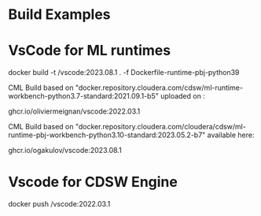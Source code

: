 # Build Examples

# VsCode for ML runtimes

docker build -t <my docker repos>/vscode:2023.08.1 . -f Dockerfile-runtime-pbj-python39

CML Build based on "docker.repository.cloudera.com/cdsw/ml-runtime-workbench-python3.7-standard:2021.09.1-b5" uploaded on : 

   ghcr.io/oliviermeignan/vscode:2022.03.1

CML Build based on "docker.repository.cloudera.com/cloudera/cdsw/ml-runtime-pbj-workbench-python3.10-standard:2023.05.2-b7" available here:

   ghcr.io/ogakulov/vscode:2023.08.1

# Vscode for  CDSW Engine

docker push  <my docker repos>/vscode:2022.03.1